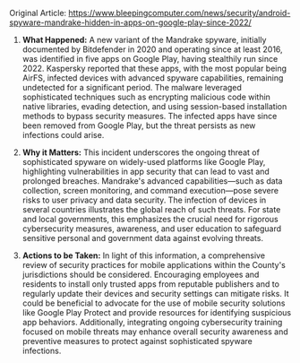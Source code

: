 Original Article: https://www.bleepingcomputer.com/news/security/android-spyware-mandrake-hidden-in-apps-on-google-play-since-2022/

1) **What Happened:**
A new variant of the Mandrake spyware, initially documented by Bitdefender in 2020 and operating since at least 2016, was identified in five apps on Google Play, having stealthily run since 2022. Kaspersky reported that these apps, with the most popular being AirFS, infected devices with advanced spyware capabilities, remaining undetected for a significant period. The malware leveraged sophisticated techniques such as encrypting malicious code within native libraries, evading detection, and using session-based installation methods to bypass security measures. The infected apps have since been removed from Google Play, but the threat persists as new infections could arise.

2) **Why it Matters:**
This incident underscores the ongoing threat of sophisticated spyware on widely-used platforms like Google Play, highlighting vulnerabilities in app security that can lead to vast and prolonged breaches. Mandrake's advanced capabilities—such as data collection, screen monitoring, and command execution—pose severe risks to user privacy and data security. The infection of devices in several countries illustrates the global reach of such threats. For state and local governments, this emphasizes the crucial need for rigorous cybersecurity measures, awareness, and user education to safeguard sensitive personal and government data against evolving threats.

3) **Actions to be Taken:**
In light of this information, a comprehensive review of security practices for mobile applications within the County's jurisdictions should be considered. Encouraging employees and residents to install only trusted apps from reputable publishers and to regularly update their devices and security settings can mitigate risks. It could be beneficial to advocate for the use of mobile security solutions like Google Play Protect and provide resources for identifying suspicious app behaviors. Additionally, integrating ongoing cybersecurity training focused on mobile threats may enhance overall security awareness and preventive measures to protect against sophisticated spyware infections.